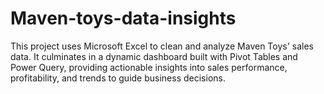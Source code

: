 # Maven-toys-data-insights
This project uses Microsoft Excel to clean and analyze Maven Toys' sales data. It culminates in a dynamic dashboard built with Pivot Tables and Power Query, providing actionable insights into sales performance, profitability, and trends to guide business decisions.

